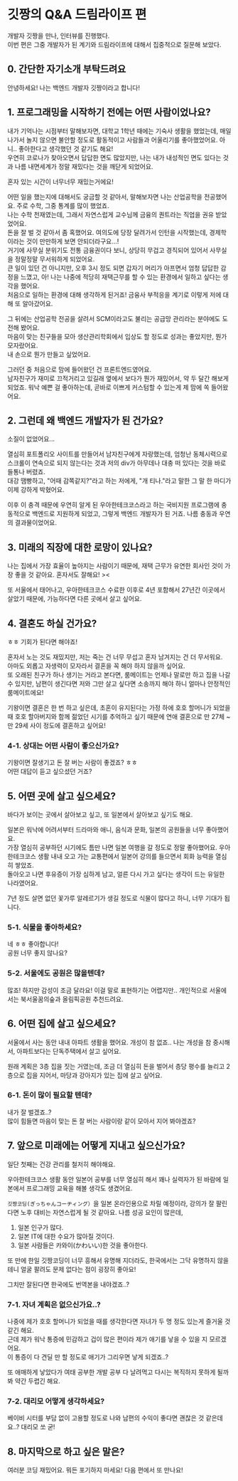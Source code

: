 # 깃짱의 Q&A 드림라이프 편

개발자 깃짱을 만나, 인터뷰를 진행했다.   
이번 편은 그중 개발자가 된 계기와 드림라이프에 대해서 집중적으로 질문해 보았다.

## 0. 간단한 자기소개 부탁드려요

안녕하세요! 나는 백엔드 개발자 깃짱이라고 합니다!  

## 1. 프로그래밍을 시작하기 전에는 어떤 사람이었나요?

내가 기억나는 시점부터 말해보자면, 대학교 1학년 때에는 기숙사 생활을 했었는데, 매일 나가서 놀지 않으면 불안할 정도로 활동적이고 사람들과 어울리기를 좋아했었어요. 아니.. 좋아한다고 생각했던 것 같기도 해요!  
우연히 코로나가 찾아오면서 답답한 면도 많았지만, 나는 내가 내성적인 면도 있다는 것과 나름 내면세계가 정말 재밌다는 것을 깨닫게 되었어요.  

혼자 있는 시간이 너무너무 재밌는거에요!  

어떤 일을 했는지에 대해서도 궁금할 것 같아서, 말해보자면 나는 산업공학을 전공했어요. 주로 수학, 그중 통계를 많이 했었죠.  
나는 수학 천재였는데, 그래서 자연스럽게 교수님께 금융의 퀀트라는 직업을 권유 받았었어요.  
돈을 잘 벌 것 같아서 좀 혹했어요. 여의도에 당장 달려가서 인턴을 시작했는데, 경제학이라는 것이 만만하게 보면 안되더라구요...!   
거기에 사무실 분위기도 전통 금융권이다 보니, 상당히 무겁고 경직되어 있어서 사무실을 정말정말 무서워하게 되었어요.     
큰 일이 있던 건 아니지만, 오후 3시 정도 되면 갑자기 머리가 아프면서 엄청 답답한 감정을 느꼈고, 아! 나는 나중에 적당히 재택근무를 할 수 있는 환경에서 일하고 싶다는 생각을 했어요.   
처음으로 일하는 환경에 대해 생각하게 된거죠! 금융사 부적응을 계기로 이렇게 저에 대해 또 알아갔어요.

그 뒤에는 산업공학 전공을 살려서 SCM이라고도 불리는 공급망 관리라는 분야에도 도전해 봤어요.  
마음이 맞는 친구들을 모아 생산관리학회에서 입상도 할 정도로 성과는 좋았지만, 뭔가 모자랐어요.  
내 손으로 뭔가 만들고 싶었어요.  

그러던 중 처음으로 맘에 들어왔던 건 프론트엔드였어요.  
남자친구가 재미로 끄적거리고 있길래 옆에서 보다가 뭔가 재밌어서, 약 두 달간 해보게 되었죠. 
워낙 예쁜 걸 좋아하는데, 곧바로 이쁘게 커스텀할 수 있는게 제 맘에 쏙 들어왔어요.

## 2. 그런데 왜 백엔드 개발자가 된 건가요?

소질이 없었어요...  

열심히 포트폴리오 사이트를 만들어서 남자친구에게 자랑했는데, 엄청난 동체시력으로 스크롤이 연속으로 되지 않는다는 것과 저의 div가 아무데나 대충 떠 있다는 것을 바로 들통나 버렸죠.  
대강 땜빵하고, "어때 감쪽같지?"라고 하는 저에게, "개 티나."라고 말한 그 말 한 마디가 이제 강하게 박혔어요. 

이후 이 충격 때문에 우연히 알게 된 우아한테크코스라고 하는 국비지원 프로그램에 충동적으로 백엔드로 지원하게 되었고, 그렇게 백엔드 개발자가 된 거죠. 나름 충동과 우연의 결과물이었어요.

## 3. 미래의 직장에 대한 로망이 있나요? 

나는 집에서 가장 효율이 높아지는 사람이기 때문에, 재택 근무가 유연한 회사인 것이 가장 좋을 것 같아요. 혼자서도 잘해요! ><

또 서울에서 태어나고, 우아한테크코스 수료한 이후로 4년 포함해서 27년간 이곳에서 살았기 때문에, 가능하다면 다른 곳에서 살고 싶어요.  

## 4. 결혼도 하실 건가요?

ㅎㅎ 기회가 된다면 해야죠!  

혼자서 노는 것도 재밌지만, 저는 죽는 건 너무 무섭고 혼자 남겨지는 건 더 무서워요.  
아마도 외롭고 자생력이 모자라서 결혼을 꼭 해야 하지 않을까 싶어요.  
또 오래된 친구가 하나 생기는 거라고 본다면, 룸메이트는 언제나 말로만 하고 집을 나갈 수 있지만, 남편이 생긴다면 저와 그만 살고 싶다면 소송까지 해야 하니 얼마나 안정적인 룸메이트에요!  

기왕이면 결혼은 한 번 하고 싶은데, 초혼이 유지된다는 가정 하에 호호 할머니가 되었을 때 호호 할아버지와 함께 젊었던 시기를 추억하고 싶기 때문에 연애 결혼으로 만 27체 ~ 만 29세 사이 정도에 결혼하고 싶어요!  

### 4-1. 상대는 어떤 사람이 좋으신가요?

기왕이면 잘생기고 돈 잘 버는 사람이 좋겠죠? ㅎㅎ  
어떤 대답이 듣고 싶으셨던 거죠?

## 5. 어떤 곳에 살고 싶으세요?

바다가 보이는 곳에서 살아보고 싶고, 또 일본에서 살아보고 싶기도 해요.   

일본은 워낙에 어려서부터 드라마와 애니, 음식과 문화, 일본의 공원들을 너무 좋아했어요.  
가장 열심히 공부하던 시기에도 틈만 나면 일본 여행을 갈 정도로 정말 좋아했어요. 우아한테크코스 생활 내내 오고 가는 교통편에서 일본어 강의를 들으면서 회화 능력을 열심히 쌓았죠.  
돌아오고 나면 후유증이 가장 심하게 남고, 얼른 다시 가고 싶다는 생각이 드는 유일한 나라였어요.  

7년 정도 살면 없던 꽃가루 알레르기가 생길 정도로 식물이 많다고 하니, 너무 기대가 됩니다.   

### 5-1. 식물을 좋아하세요?

네 ㅎㅎ 좋아합니다!  
공원 너무 좋지 않나요?  

### 5-2. 서울에도 공원은 많을텐데?

많죠! 하지만 감성이 조금 달라요! 이걸 말로 표현하기는 어렵지만..
개인적으로 서울에서는 북서울꿈의숲과 올림픽공원 추천드려요.  

## 6. 어떤 집에 살고 싶으세요?

서울에서 사는 동안 내내 아파트 생활을 했어요. 개성이 참 없죠.. 나는 개성을 참 중시해서, 아파트보다는 단독주택에서 살고 싶어요.

원래 계획은 3층 집을 짓는 거였는데, 조금 더 열심히 돈을 벌어서 층당 평수를 늘리고 2층으로 집을 지어서, 마당과 강아지가 있는 집에 살고 싶어요. 

### 6-1. 돈이 많이 필요할 텐데?

내가 잘 벌겠죠..?  
많이 힘들면 마음이 맞는 돈 잘 버는 사람이랑 같이 모아서 지어 봐야겠죠?

## 7. 앞으로 미래에는 어떻게 지내고 싶으신가요?

일단 첫째는 건강 관리를 철저히 해야해요.  

우아한테크코스 생활 동안 일본어 공부를 너무 열심히 해서 꽤나 실력자가 된 바람에 일본에서 프로그래밍 교육을 해볼 생각도 생겼어요.  

`깃짱코딩(ぎっちゃんコーヂィング）`을 일본 온라인용으로 차릴 예정이라, 강의가 잘 팔린다면 노후 대비는 자연스럽게 될 것 같아요. 나름 성공 요인이 많은데, 

1. 일본 인구가 많다.
2. 일본 IT에 대한 수요가 많아질 것이다.
3. 일본 사람들은 카와이(かわいい)한 것을 좋아한다.

또 만에 한일 깃짱코딩이 너무 흥해서 유명해 지더라도, 한국에서는 그닥 유명하지 않을테니 얼굴 팔려도 문제 없다는 점이 굉장히 좋아요! 

그치만 잘된다면 한국에도 번역본을 내야겠죠..? 

### 7-1. 자녀 계획은 없으신가요..?

나중에 제가 호호 할머니가 되었을 때를 생각한다면 자녀가 두 명 정도 있는게 즐거울 것 같긴 해요.  
근데 제가 워낙 통증에 민감하고 겁이 많은 편이라 제가 애기를 낳을 수 있을 지 모르겠어요.  
이 통증이 다 견딜 만 할 정도로 애기가 그리우면 낳게 되겠죠..? 

또 애매하게 낳았다가 여태 공부한 개발 공부 다 날려먹고 다시는 복직하지 못하게 될까봐 약간 두렵긴 해요.  

### 7-2. 대리모 어떻게 생각하세요?

베이비 시터를 부담 없이 고용할 정도로 나와 남편의 수익이 좋다면 괜찮은 것 같은데요..? 
대리모 쏘 굳! 

## 8. 마지막으로 하고 싶은 말은?

여러분 코딩 재밌어요. 뭐든 포기하지 마세요!
다음 편에서 또 만나요! 
